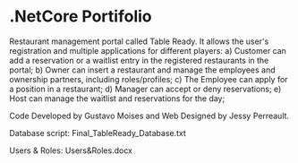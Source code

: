 # .NetCore Portifolio

Restaurant management portal called Table Ready. It allows the user's registration and multiple applications for different players: a) Customer can add a reservation or a waitlist entry in the registered restaurants in the portal; b) Owner can insert a restaurant and manage the employees and ownership partners, including roles/profiles; c) The Employee can apply for a position in a restaurant; d) Manager can accept or deny reservations; e) Host can manage the waitlist and reservations for the day;

Code Developed by Gustavo Moises and Web Designed by Jessy Perreault.

Database script: Final_TableReady_Database.txt

Users & Roles: Users&Roles.docx
